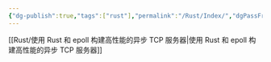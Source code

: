 ```yaml
---
{"dg-publish":true,"tags":["rust"],"permalink":"/Rust/Index/","dgPassFrontmatter":true}
---
```


[[Rust/使用 Rust 和 epoll 构建高性能的异步 TCP 服务器\|使用 Rust 和 epoll 构建高性能的异步 TCP 服务器]]